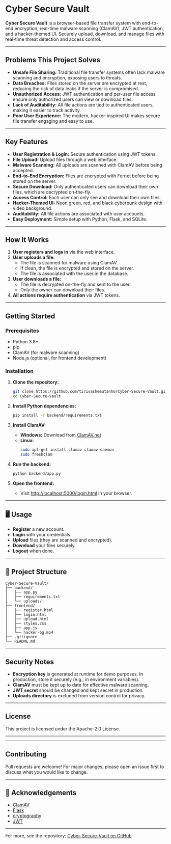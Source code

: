 # Cyber Secure Vault

**Cyber Secure Vault** is a browser-based file transfer system with end-to-end encryption, real-time malware scanning (ClamAV), JWT authentication, and a hacker-themed UI. Securely upload, download, and manage files with real-time threat detection and access control.

---

##  Problems This Project Solves

- **Unsafe File Sharing:** Traditional file transfer systems often lack malware scanning and encryption, exposing users to threats.
- **Data Breaches:** Files stored on the server are encrypted at rest, reducing the risk of data leaks if the server is compromised.
- **Unauthorized Access:** JWT authentication and per-user file access ensure only authorized users can view or download files.
- **Lack of Auditability:** All file actions are tied to authenticated users, making it easier to track activity.
- **Poor User Experience:** The modern, hacker-inspired UI makes secure file transfer engaging and easy to use.

---

##  Key Features

- **User Registration & Login:** Secure authentication using JWT tokens.
- **File Upload:** Upload files through a web interface.
- **Malware Scanning:** All uploads are scanned with ClamAV before being accepted.
- **End-to-End Encryption:** Files are encrypted with Fernet before being stored on the server.
- **Secure Download:** Only authenticated users can download their own files, which are decrypted on-the-fly.
- **Access Control:** Each user can only see and download their own files.
- **Hacker-Themed UI:** Neon green, red, and black cyberpunk design with video background.
- **Auditability:** All file actions are associated with user accounts.
- **Easy Deployment:** Simple setup with Python, Flask, and SQLite.

---

## How It Works

1. **User registers and logs in** via the web interface.
2. **User uploads a file:**  
   - The file is scanned for malware using ClamAV.
   - If clean, the file is encrypted and stored on the server.
   - The file is associated with the user in the database.
3. **User downloads a file:**  
   - The file is decrypted on-the-fly and sent to the user.
   - Only the owner can download their files.
4. **All actions require authentication** via JWT tokens.

---

##  Getting Started

### Prerequisites

- Python 3.8+
- pip
- ClamAV (for malware scanning)
- Node.js (optional, for frontend development)

### Installation

1. **Clone the repository:**
   ```sh
   git clone https://github.com/tirivashemutanho/Cyber-Secure-Vault.git
   cd Cyber-Secure-Vault
   ```

2. **Install Python dependencies:**
   ```sh
   pip install -r backend/requirements.txt
   ```

3. **Install ClamAV:**
   - **Windows:** Download from [ClamAV.net](https://www.clamav.net/downloads)
   - **Linux:**  
     ```sh
     sudo apt-get install clamav clamav-daemon
     sudo freshclam
     ```

4. **Run the backend:**
   ```sh
   python backend/app.py
   ```

5. **Open the frontend:**
   - Visit [http://localhost:5000/login.html](http://localhost:5000/login.html) in your browser.

---

## 🖥️ Usage

- **Register** a new account.
- **Login** with your credentials.
- **Upload** files (they are scanned and encrypted).
- **Download** your files securely.
- **Logout** when done.

---

## 📁 Project Structure

```
Cyber-Secure-Vault/
├── backend/
│   ├── app.py
│   ├── requirements.txt
│   └── uploads/
├── frontend/
│   ├── register.html
│   ├── login.html
│   ├── upload.html
│   ├── styles.css
│   ├── app.js
│   └── hacker-bg.mp4
├── .gitignore
└── README.md
```

---

##  Security Notes

- **Encryption key** is generated at runtime for demo purposes. In production, store it securely (e.g., in environment variables).
- **ClamAV** must be kept up to date for effective malware scanning.
- **JWT secret** should be changed and kept secret in production.
- **Uploads directory** is excluded from version control for privacy.

---

##  License

This project is licensed under the Apache-2.0 License.

---


---

## Contributing

Pull requests are welcome! For major changes, please open an issue first to discuss what you would like to change.

---

## 📣 Acknowledgements

- [ClamAV](https://www.clamav.net/)
- [Flask](https://flask.palletsprojects.com/)
- [cryptography](https://cryptography.io/)
- [JWT](https://jwt.io/)

---

For more, see the repository: [Cyber-Secure-Vault on GitHub](https://github.com/tirivashemutanho/Cyber-Secure-Vault)

